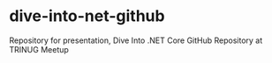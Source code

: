# dive-into-net-github
Repository for presentation, Dive Into .NET Core GitHub Repository at TRINUG Meetup
